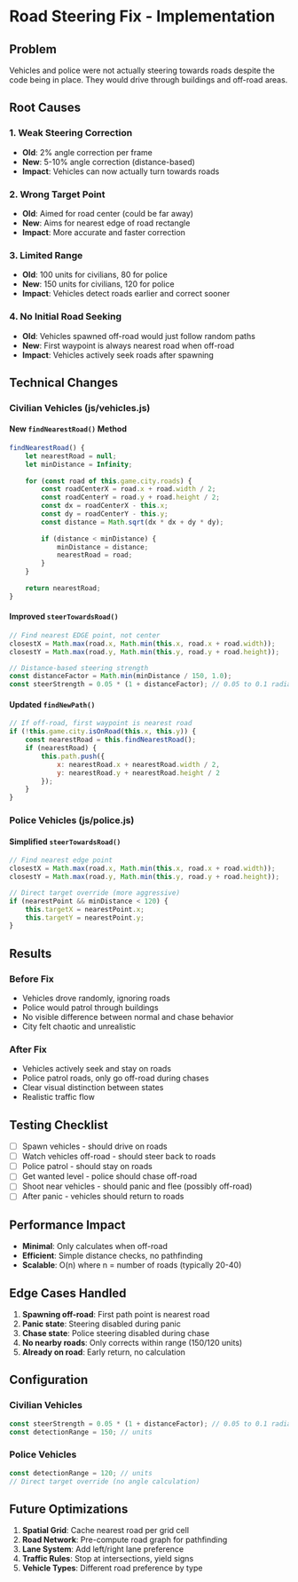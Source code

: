 # Road Steering Fix - Implementation

## Problem
Vehicles and police were not actually steering towards roads despite the code being in place. They would drive through buildings and off-road areas.

## Root Causes

### 1. Weak Steering Correction
- **Old**: 2% angle correction per frame
- **New**: 5-10% angle correction (distance-based)
- **Impact**: Vehicles can now actually turn towards roads

### 2. Wrong Target Point
- **Old**: Aimed for road center (could be far away)
- **New**: Aims for nearest edge of road rectangle
- **Impact**: More accurate and faster correction

### 3. Limited Range
- **Old**: 100 units for civilians, 80 for police
- **New**: 150 units for civilians, 120 for police
- **Impact**: Vehicles detect roads earlier and correct sooner

### 4. No Initial Road Seeking
- **Old**: Vehicles spawned off-road would just follow random paths
- **New**: First waypoint is always nearest road when off-road
- **Impact**: Vehicles actively seek roads after spawning

## Technical Changes

### Civilian Vehicles (js/vehicles.js)

#### New `findNearestRoad()` Method
```javascript
findNearestRoad() {
    let nearestRoad = null;
    let minDistance = Infinity;
    
    for (const road of this.game.city.roads) {
        const roadCenterX = road.x + road.width / 2;
        const roadCenterY = road.y + road.height / 2;
        const dx = roadCenterX - this.x;
        const dy = roadCenterY - this.y;
        const distance = Math.sqrt(dx * dx + dy * dy);
        
        if (distance < minDistance) {
            minDistance = distance;
            nearestRoad = road;
        }
    }
    
    return nearestRoad;
}
```

#### Improved `steerTowardsRoad()`
```javascript
// Find nearest EDGE point, not center
closestX = Math.max(road.x, Math.min(this.x, road.x + road.width));
closestY = Math.max(road.y, Math.min(this.y, road.y + road.height));

// Distance-based steering strength
const distanceFactor = Math.min(minDistance / 150, 1.0);
const steerStrength = 0.05 * (1 + distanceFactor); // 0.05 to 0.1 radians
```

#### Updated `findNewPath()`
```javascript
// If off-road, first waypoint is nearest road
if (!this.game.city.isOnRoad(this.x, this.y)) {
    const nearestRoad = this.findNearestRoad();
    if (nearestRoad) {
        this.path.push({ 
            x: nearestRoad.x + nearestRoad.width / 2, 
            y: nearestRoad.y + nearestRoad.height / 2 
        });
    }
}
```

### Police Vehicles (js/police.js)

#### Simplified `steerTowardsRoad()`
```javascript
// Find nearest edge point
closestX = Math.max(road.x, Math.min(this.x, road.x + road.width));
closestY = Math.max(road.y, Math.min(this.y, road.y + road.height));

// Direct target override (more aggressive)
if (nearestPoint && minDistance < 120) {
    this.targetX = nearestPoint.x;
    this.targetY = nearestPoint.y;
}
```

## Results

### Before Fix
- Vehicles drove randomly, ignoring roads
- Police would patrol through buildings
- No visible difference between normal and chase behavior
- City felt chaotic and unrealistic

### After Fix
- Vehicles actively seek and stay on roads
- Police patrol roads, only go off-road during chases
- Clear visual distinction between states
- Realistic traffic flow

## Testing Checklist

- [ ] Spawn vehicles - should drive on roads
- [ ] Watch vehicles off-road - should steer back to roads
- [ ] Police patrol - should stay on roads
- [ ] Get wanted level - police should chase off-road
- [ ] Shoot near vehicles - should panic and flee (possibly off-road)
- [ ] After panic - vehicles should return to roads

## Performance Impact

- **Minimal**: Only calculates when off-road
- **Efficient**: Simple distance checks, no pathfinding
- **Scalable**: O(n) where n = number of roads (typically 20-40)

## Edge Cases Handled

1. **Spawning off-road**: First path point is nearest road
2. **Panic state**: Steering disabled during panic
3. **Chase state**: Police steering disabled during chase
4. **No nearby roads**: Only corrects within range (150/120 units)
5. **Already on road**: Early return, no calculation

## Configuration

### Civilian Vehicles
```javascript
const steerStrength = 0.05 * (1 + distanceFactor); // 0.05 to 0.1 radians
const detectionRange = 150; // units
```

### Police Vehicles
```javascript
const detectionRange = 120; // units
// Direct target override (no angle calculation)
```

## Future Optimizations

1. **Spatial Grid**: Cache nearest road per grid cell
2. **Road Network**: Pre-compute road graph for pathfinding
3. **Lane System**: Add left/right lane preference
4. **Traffic Rules**: Stop at intersections, yield signs
5. **Vehicle Types**: Different road preference by type
